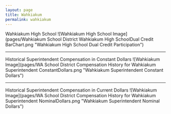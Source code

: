 ```yaml
---
layout: page
title: Wahkiakum
permalink: wahkiakum
---
```



Wahkiakum High School
![Wahkiakum High School Image](pages/Wahkiakum School District Wahkiakum High SchoolDual Credit BarChart.png "Wahkiakum High School Dual Credit Participation")

___

Historical Superintendent Compensation in Constant Dollars
![Wahkiakum Image](pages/WA School District Compensation History for Wahkiakum Superintendent ConstantDollars.png "Wahkiakum Superintendent Constant Dollars")

___

Historical Superintendent Compensation in Current Dollars
![Wahkiakum Image](pages/WA School District Compensation History for Wahkiakum Superintendent NominalDollars.png "Wahkiakum Superintendent Nominal Dollars")